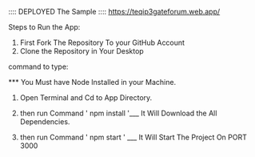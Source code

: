 
:::: DEPLOYED The Sample ::::
https://teqip3gateforum.web.app/

Steps to Run the App:

1. First Fork The Repository To your GitHub Account
2. Clone the Repository in Your Desktop

command to type:

*** You Must have Node Installed in your Machine.

1. Open Terminal and Cd to App Directory.

2. then run Command ' npm install '___ It Will Download the All Dependencies.

3. then run Command ' npm start ' ___ It Will Start The Project On PORT 3000


